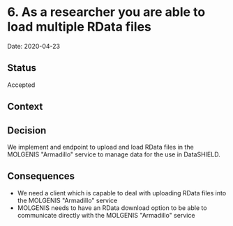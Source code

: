 # 6. As a researcher you are able to load multiple RData files

Date: 2020-04-23

## Status

Accepted

## Context



## Decision

We implement and endpoint to upload and load RData files in the MOLGENIS "Armadillo" service to manage data for the use in DataSHIELD.

## Consequences
- We need a client which is capable to deal with uploading RData files into the MOLGENIS "Armadillo" service
- MOLGENIS needs to have an RData download option to be able to communicate directly with the MOLGENIS "Armadillo" service
